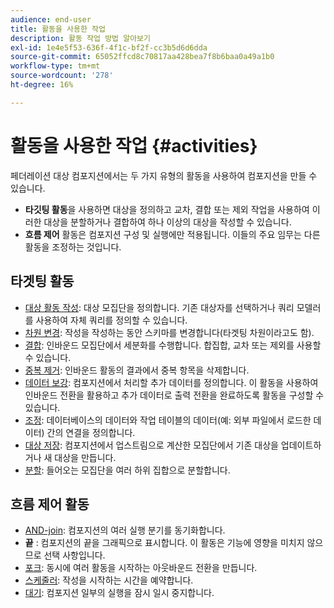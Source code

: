 ```yaml
---
audience: end-user
title: 활동을 사용한 작업
description: 활동 작업 방법 알아보기
exl-id: 1e4e5f53-636f-4f1c-bf2f-cc3b5d6d6dda
source-git-commit: 65052ffcd8c70817aa428bea7f8b6baa0a49a1b0
workflow-type: tm+mt
source-wordcount: '278'
ht-degree: 16%

---
```


# 활동을 사용한 작업 {#activities}

페더레이션 대상 컴포지션에서는 두 가지 유형의 활동을 사용하여 컴포지션을 만들 수 있습니다.

* **타깃팅 활동**&#x200B;을 사용하면 대상을 정의하고 교차, 결합 또는 제외 작업을 사용하여 이러한 대상을 분할하거나 결합하여 하나 이상의 대상을 작성할 수 있습니다.
* **흐름 제어** 활동은 컴포지션 구성 및 실행에만 적용됩니다. 이들의 주요 임무는 다른 활동을 조정하는 것입니다.

## 타겟팅 활동

* [대상 활동 작성](build-audience.md): 대상 모집단을 정의합니다. 기존 대상자를 선택하거나 쿼리 모델러를 사용하여 자체 쿼리를 정의할 수 있습니다.
* [차원 변경](change-dimension.md): 작성을 작성하는 동안 스키마를 변경합니다(타겟팅 차원이라고도 함).
* [결합](combine.md): 인바운드 모집단에서 세분화를 수행합니다. 합집합, 교차 또는 제외를 사용할 수 있습니다.
* [중복 제거](deduplication.md): 인바운드 활동의 결과에서 중복 항목을 삭제합니다.
* [데이터 보강](enrichment.md): 컴포지션에서 처리할 추가 데이터를 정의합니다. 이 활동을 사용하여 인바운드 전환을 활용하고 추가 데이터로 출력 전환을 완료하도록 활동을 구성할 수 있습니다.
* [조정](reconciliation.md): 데이터베이스의 데이터와 작업 테이블의 데이터(예: 외부 파일에서 로드한 데이터) 간의 연결을 정의합니다.
* [대상 저장](save-audience.md): 컴포지션에서 업스트림으로 계산한 모집단에서 기존 대상을 업데이트하거나 새 대상을 만듭니다.
* [분할](split.md): 들어오는 모집단을 여러 하위 집합으로 분할합니다.

## 흐름 제어 활동

* [AND-join](and-join.md): 컴포지션의 여러 실행 분기를 동기화합니다.
* **끝** : 컴포지션의 끝을 그래픽으로 표시합니다. 이 활동은 기능에 영향을 미치지 않으므로 선택 사항입니다.
* [포크](fork.md): 동시에 여러 활동을 시작하는 아웃바운드 전환을 만듭니다.
* [스케줄러](scheduler.md): 작성을 시작하는 시간을 예약합니다.
* [대기](wait.md): 컴포지션 일부의 실행을 잠시 일시 중지합니다.
